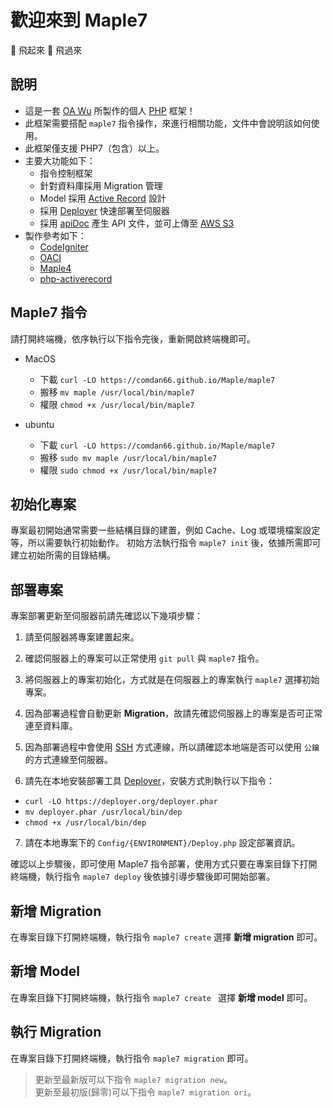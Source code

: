 # 歡迎來到 Maple7
🍁 飛起來 🍁 飛過來

## 說明
* 這是一套 [OA Wu](https://www.ioa.tw/) 所製作的個人 [PHP](http://php.net/) 框架！
* 此框架需要搭配 `maple7` 指令操作，來進行相關功能，文件中會說明該如何使用。
* 此框架僅支援 PHP7（包含）以上。  
* 主要大功能如下：
	* 指令控制框架
	* 針對資料庫採用 Migration 管理
	* Model 採用 [Active Record](https://zh.wikipedia.org/zh-tw/Active_Record) 設計
	* 採用 [Deployer](https://deploye4.r.org/) 快速部署至伺服器
	* 採用 [apiDoc](http://apidocjs.com/) 產生 API 文件，並可上傳至 [AWS S3](https://aws.amazon.com/tw/s3/)
* 製作參考如下：
	* [CodeIgniter](https://www.codeigniter.com/)
	* [OACI](https://github.com/comdan66/oaci)
	* [Maple4](https://github.com/comdan66/Maple/tree/v4/4.0.13/master)
	* [php-activerecord](https://github.com/jpfuentes2/php-activerecord)

## Maple7 指令
請打開終端機，依序執行以下指令完後，重新開啟終端機即可。

* MacOS
  * 下載 `curl -LO https://comdan66.github.io/Maple/maple7`
  * 搬移 `mv maple /usr/local/bin/maple7`
  * 權限 `chmod +x /usr/local/bin/maple7`

* ubuntu
  * 下載 `curl -LO https://comdan66.github.io/Maple/maple7`
  * 搬移 `sudo mv maple /usr/local/bin/maple7`
  * 權限 `sudo chmod +x /usr/local/bin/maple7`

## 初始化專案
專案最初開始通常需要一些結構目錄的建置，例如 Cache、Log 或環境檔案設定等，所以需要執行初始動作。
初始方法執行指令 `maple7 init` 後，依據所需即可建立初始所需的目錄結構。


## 部署專案
專案部署更新至伺服器前請先確認以下幾項步驟：

1. 請至伺服器將專案建置起來。

2. 確認伺服器上的專案可以正常使用 `git pull` 與 `maple7` 指令。 

3. 將伺服器上的專案初始化，方式就是在伺服器上的專案執行 `maple7` 選擇初始專案。

4. 因為部署過程會自動更新 **Migration**，故請先確認伺服器上的專案是否可正常連至資料庫。

5. 因為部署過程中會使用 [SSH](https://zh.wikipedia.org/wiki/Secure_Shell) 方式連線，所以請確認本地端是否可以使用 `公鑰` 的方式連線至伺服器。

6. 請先在本地安裝部署工具 [Deployer](https://deployer.org/)，安裝方式則執行以下指令：
  * `curl -LO https://deployer.org/deployer.phar`
  * `mv deployer.phar /usr/local/bin/dep`
  * `chmod +x /usr/local/bin/dep`

7. 請在本地專案下的 `Config/{ENVIRONMENT}/Deploy.php` 設定部署資訊。


確認以上步驟後，即可使用 Maple7 指令部署，使用方式只要在專案目錄下打開終端機，執行指令 `maple7 deploy` 後依據引導步驟後即可開始部署。

## 新增 Migration
在專案目錄下打開終端機，執行指令 `maple7 create` 選擇 **新增 migration** 即可。

## 新增 Model
在專案目錄下打開終端機，執行指令 `maple7 create ` 選擇 **新增 model** 即可。

## 執行 Migration
在專案目錄下打開終端機，執行指令 `maple7 migration` 即可。

> 更新至最新版可以下指令 `maple7 migration new`。  
> 更新至最初版(歸零)可以下指令 `maple7 migration ori`。

